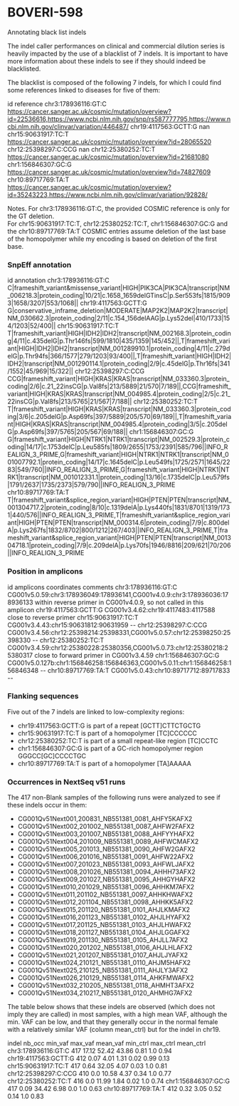 # BOVERI-598
Annotating black list indels

The indel caller performances on clinical and commercial dilution series is
heavily impacted by the use of a blacklist of 7 indels. It is important to have
more information about these indels to see if they should indeed be blacklisted.

The blacklist is composed of the following 7 indels, for which I could find some
references linked to diseases for five of them:

id                    reference
chr3:178936116:GT:C   https://cancer.sanger.ac.uk/cosmic/mutation/overview?id=22536616,https://www.ncbi.nlm.nih.gov/snp/rs587777795,https://www.ncbi.nlm.nih.gov/clinvar/variation/446487/
chr19:4117563:GCTT:G  nan
chr15:90631917:TC:T   https://cancer.sanger.ac.uk/cosmic/mutation/overview?id=28065520
chr12:25398297:C:CCG  nan
chr12:25380252:TC:T   https://cancer.sanger.ac.uk/cosmic/mutation/overview?id=21681080
chr1:156846307:GC:G   https://cancer.sanger.ac.uk/cosmic/mutation/overview?id=74827609
chr10:89717769:TA:T   https://cancer.sanger.ac.uk/cosmic/mutation/overview?id=35243223,https://www.ncbi.nlm.nih.gov/clinvar/variation/92828/

Notes.
For chr3:178936116:GT:C, the provided COSMIC reference is only for the GT
deletion.  
For chr15:90631917:TC:T, chr12:25380252:TC:T, chr1:156846307:GC:G and
the chr10:89717769:TA:T COSMIC entries assume deletion of the last base of the
homopolymer while my encoding is based on deletion of the first base.

### SnpEff annotation

id                    annotation
chr3:178936116:GT:C   C|frameshift_variant&missense_variant|HIGH|PIK3CA|PIK3CA|transcript|NM_006218.3|protein_coding|10/21|c.1658_1659delGTinsC|p.Ser553fs|1815/9093|1658/3207|553/1068||
chr19:4117563:GCTT:G  G|conservative_inframe_deletion|MODERATE|MAP2K2|MAP2K2|transcript|NM_030662.3|protein_coding|2/11|c.154_156delAAG|p.Lys52del|410/1733|154/1203|52/400||
chr15:90631917:TC:T   T|frameshift_variant|HIGH|IDH2|IDH2|transcript|NM_002168.3|protein_coding|4/11|c.435delG|p.Thr146fs|599/1810|435/1359|145/452||,T|frameshift_variant|HIGH|IDH2|IDH2|transcript|NM_001289910.1|protein_coding|4/11|c.279delG|p.Thr94fs|366/1577|279/1203|93/400||,T|frameshift_variant|HIGH|IDH2|IDH2|transcript|NM_001290114.1|protein_coding|2/9|c.45delG|p.Thr16fs|341/1552|45/969|15/322||
chr12:25398297:C:CCG  CCG|frameshift_variant|HIGH|KRAS|KRAS|transcript|NM_033360.3|protein_coding|2/6|c.21_22insCG|p.Val8fs|213/5889|21/570|7/189||,CCG|frameshift_variant|HIGH|KRAS|KRAS|transcript|NM_004985.4|protein_coding|2/5|c.21_22insCG|p.Val8fs|213/5765|21/567|7/188||
chr12:25380252:TC:T   T|frameshift_variant|HIGH|KRAS|KRAS|transcript|NM_033360.3|protein_coding|3/6|c.205delG|p.Asp69fs|397/5889|205/570|69/189||,T|frameshift_variant|HIGH|KRAS|KRAS|transcript|NM_004985.4|protein_coding|3/5|c.205delG|p.Asp69fs|397/5765|205/567|69/188||
chr1:156846307:GC:G   G|frameshift_variant|HIGH|NTRK1|NTRK1|transcript|NM_002529.3|protein_coding|14/17|c.1753delC|p.Leu585fs|1809/2655|1753/2391|585/796||INFO_REALIGN_3_PRIME,G|frameshift_variant|HIGH|NTRK1|NTRK1|transcript|NM_001007792.1|protein_coding|14/17|c.1645delC|p.Leu549fs|1725/2571|1645/2283|549/760||INFO_REALIGN_3_PRIME,G|frameshift_variant|HIGH|NTRK1|NTRK1|transcript|NM_001012331.1|protein_coding|13/16|c.1735delC|p.Leu579fs|1791/2637|1735/2373|579/790||INFO_REALIGN_3_PRIME
chr10:89717769:TA:T   T|frameshift_variant&splice_region_variant|HIGH|PTEN|PTEN|transcript|NM_001304717.2|protein_coding|8/10|c.1319delA|p.Lys440fs|1831/8701|1319/1731|440/576||INFO_REALIGN_3_PRIME,T|frameshift_variant&splice_region_variant|HIGH|PTEN|PTEN|transcript|NM_000314.6|protein_coding|7/9|c.800delA|p.Lys267fs|1832/8702|800/1212|267/403||INFO_REALIGN_3_PRIME,T|frameshift_variant&splice_region_variant|HIGH|PTEN|PTEN|transcript|NM_001304718.1|protein_coding|7/9|c.209delA|p.Lys70fs|1946/8816|209/621|70/206||INFO_REALIGN_3_PRIME

### Position in amplicons

id                    amplicons coordinates                                                         comments
chr3:178936116:GT:C   CG001v5.0.59:chr3:178936049:178936141,CG001v4.0.9:chr3:178936036:178936133    within reverse primer in CG001v4.0.9, so not called in this amplicon
chr19:4117563:GCTT:G  CG001v3.4.62:chr19:4117483:4117588                                            close to reverse primer
chr15:90631917:TC:T   CG001v3.4.43:chr15:90631812:90631959                                          --
chr12:25398297:C:CCG  CG001v3.4.56:chr12:25398214:25398331,CG001v5.0.57:chr12:25398250:25398330     --
chr12:25380252:TC:T   CG001v3.4.59:chr12:25380228:25380356,CG001v5.0.73:chr12:25380218:25380317     close to forward primer in CG001v3.4.59
chr1:156846307:GC:G   CG001v5.0.127b:chr1:156846258:156846363,CG001v5.0.11:chr1:156846258:156846348 --
chr10:89717769:TA:T   CG001v5.0.43:chr10:89717712:89717833                                          --

### Flanking sequences

Five out of the 7 indels are linked to low-complexity regions:
- chr19:4117563:GCTT:G is part of a repeat [GCTT]CTTCTGCTG  
- chr15:90631917:TC:T is part of a homopolymer [TC]CCCCCC
- chr12:25380252:TC:T is part of a small repeat-like region [TC]CCTC  
- chr1:156846307:GC:G is part of a GC-rich homopolymer region GGGCC[GC]CCCCTGC
- chr10:89717769:TA:T is part of a homopolymer [TA]AAAAA

### Occurrences in NextSeq v51 runs

The 417 non-Blank samples of the following runs were analyzed to see if these
indels occur in them:
- CG001Qv51Next001,200831_NB551381_0081_AHFY5KAFX2
- CG001Qv51Next002,201002_NB551381_0087_AHFW2FAFX2
- CG001Qv51Next003,201007_NB551381_0088_AHFYYHAFX2
- CG001Qv51Next004,201009_NB551381_0089_AHFWCMAFX2
- CG001Qv51Next005,201013_NB551381_0090_AHFW2GAFX2
- CG001Qv51Next006,201016_NB551381_0091_AHFW22AFX2
- CG001Qv51Next007,201023_NB551381_0093_AHFWLJAFX2
- CG001Qv51Next008,201026_NB551381_0094_AHHH73AFX2
- CG001Qv51Next009,201027_NB551381_0095_AHHGYHAFX2
- CG001Qv51Next010,201029_NB551381_0096_AHHKM7AFX2
- CG001Qv51Next011,201102_NB551381_0097_AHHKHWAFX2
- CG001Qv51Next012,201104_NB551381_0098_AHHKK5AFX2
- CG001Qv51Next015,201120_NB551381_0101_AHJLKMAFX2
- CG001Qv51Next016,201123_NB551381_0102_AHJLHYAFX2
- CG001Qv51Next017,201125_NB551381_0103_AHJLHWAFX2
- CG001Qv51Next018,201127_NB551381_0104_AHJLGGAFX2
- CG001Qv51Next019,201130_NB551381_0105_AHJLL7AFX2
- CG001Qv51Next020,201202_NB551381_0106_AHJLHLAFX2
- CG001Qv51Next021,201207_NB551381_0107_AHJLJYAFX2
- CG001Qv51Next024,210121_NB551381_0110_AHJM5HAFX2
- CG001Qv51Next025,210125_NB551381_0111_AHJLY3AFX2
- CG001Qv51Next026,210129_NB551381_0114_AHKFMWAFX2
- CG001Qv51Next032,210205_NB551381_0118_AHMHT3AFX2
- CG001Qv51Next034,210217_NB551381_0120_AHMHG7AFX2

The table below shows that these indels are observed (which does not imply they
are called) in most samples, with a high mean VAF, although the min. VAF can be
low, and that they generally occur in the normal female with a relatively
similar VAF (column mean_ctrl) but for the indel in chr19.

indel                   nb_occ  min_vaf max_vaf mean_vaf  min_ctrl  max_ctrl  mean_ctrl
chr3:178936116:GT:C     417     17.12   52.42   43.86     0.81      1.0       0.94
chr19:4117563:GCTT:G    412     0.07    4.01    1.31      0.02      0.99      0.13
chr15:90631917:TC:T     417     0.64    32.05   4.07      0.03      1.0       0.81
chr12:25398297:C:CCG    410     0.0     10.58   4.37      0.34      1.0       0.77
chr12:25380252:TC:T     416     0.0     11.99   1.84      0.02      1.0       0.74
chr1:156846307:GC:G     417     0.09    34.42   6.98      0.0       1.0       0.63
chr10:89717769:TA:T     412     0.32    3.05    0.52      0.14      1.0       0.83

